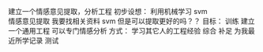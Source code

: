 建立一个情感意见提取，分析工程
初步设想：
         利用机械学习 svm  
         情感意见提取 我要找相关资料 svm
         但是可以提取更好的吗？？
目标：
     训练
     建立一个通用工程
     可以专门情感分析
方式：
     学习其它人的工程经验 综合 补足
为我最近所学记录
     测试
